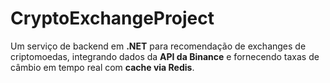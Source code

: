 # CryptoExchangeProject
Um serviço de backend em **.NET** para recomendação de exchanges de criptomoedas, integrando dados da **API da Binance** e fornecendo taxas de câmbio em tempo real com **cache via Redis**.
